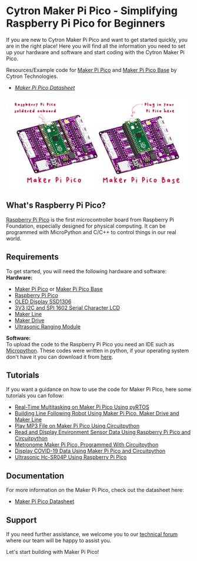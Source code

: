 # Cytron Maker Pi Pico - Simplifying Raspberry Pi Pico for Beginners
If you are new to Cytron Maker Pi Pico and want to get started quickly, you are in the right place! Here you will find all the information you need to set up your hardware and software and start coding with the Cytron Maker Pi Pico.

Resources/Example code for [Maker Pi Pico](https://www.cytron.io/p-maker-pi-pico) and [Maker Pi Pico Base](https://www.cytron.io/p-maker-pi-pico-nb) by Cytron Technologies.
- [*Maker Pi Pico Datasheet*](https://docs.google.com/document/d/1JoHsZk5IipQPCLXWbZYpDKjGlnkyACOJ1taUrKVsRg8/edit?usp=sharing)

![Image of Maker Pi Pico](https://github.com/CytronTechnologies/MAKER-PI-PICO/blob/main/icon.png)

## What's Raspberry Pi Pico?  
[Raspberry Pi Pico](https://www.raspberrypi.org/documentation/pico/getting-started/) is the first microcontroller board from Raspberry Pi Foundation, especially designed for physical computing. It can be programmed with MicroPython and C/C++ to control things in our real world.  

## Requirements  
To get started, you will need the following hardware and software:  
**Hardware:**  
* [Maker Pi Pico](https://www.cytron.io/p-maker-pi-pico) or [Maker Pi Pico Base](https://www.cytron.io/p-maker-pi-pico-nb)  
* [Raspberry Pi Pico](https://www.raspberrypi.org/documentation/pico/getting-started/)  
* [OLED Display SSD1306](https://my.cytron.io/p-oled-i2c-0.96inch-128x64-blue-display)  
* [3V3 I2C and SPI 1602 Serial Character LCD](https://my.cytron.io/p-3v3-i2c-and-spi-1602-serial-character-lcd)  
* [Maker Line](www.cytron.io/p-maker-line-simplifying-line-sensor-for-beginner)  
* [Maker Drive](https://cytron.io/p-maker-drive-simplifying-h-bridge-motor-driver-for-beginner?r=1)  
* [Ultrasonic Ranging Module](https://cytron.io/p-3v-5.5v-ultrasonic-ranging-module)  

**Software:**  
To upload the code to the Raspberry Pi Pico you need an IDE such as [Micropython](https://micropython.org/download/).
These codes were written in python, if your operating system don't have it you can download it from [here](https://www.python.org/downloads/).

## Tutorials  
If you want a guidance on how to use the code for Maker Pi Pico, here some tutorials you can follow:
* [Real-Time Multitasking on Maker Pi Pico Using pyRTOS](https://cytron.io/tutorial/real-time-multitasking-on-maker-pi-pico-using-pyrtos)  
* [Building Line Following Robot Using Maker Pi Pico, Maker Drive and Maker Line](https://cytron.io/tutorial/building-line-following-robot-using-maker-pi-pico-maker-drive-and-maker-line)  
* [Play MP3 File on Maker Pi Pico Using Circuitpython](https://cytron.io/tutorial/play-mp3-file-on-maker-pi-pico-using-circuitpython)  
* [Read and Display Environment Sensor Data Using Raspberry Pi Pico and Circuitpython](https://cytron.io/tutorial/read-and-display-environment-sensor-data-using-raspberry-pi-pico-and-circuitpython)  
* [Metronome Maker Pi Pico, Programmed With Circuitpython](https://cytron.io/tutorial/metronome-maker-pi-pico-programmed-with-circuitpython)  
* [Display COVID-19 Data Using Maker Pi Pico and Circuitpython](https://cytron.io/tutorial/display-covid-19-data-using-maker-pi-pico-and-circuitpython)  
* [Ultrasonic Hc-SR04P Using Raspberry Pi Pico](https://cytron.io/tutorial/ultrasonic-hc-sr04p-using-raspberry-pi-pico)  

## Documentation  
For more information on the Maker Pi Pico, check out the datasheet here:
* [Maker Pi Pico Datasheet](https://docs.google.com/document/d/1JoHsZk5IipQPCLXWbZYpDKjGlnkyACOJ1taUrKVsRg8/edit)  

## Support
If you need further assistance, we welcome you to our [technical forum](http://forum.cytron.io) where our team will be happy to assist you.  

Let's start building with Maker Pi Pico!


